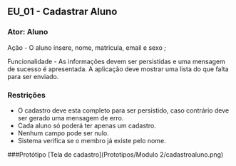 ## EU_01 - Cadastrar Aluno

### Ator: Aluno

Ação - O aluno insere, nome, matricula, email  e sexo ;

Funcionalidade - As informações devem ser persistidas e uma mensagem de sucesso é  apresentada. A aplicação deve mostrar uma lista do que falta para ser enviado.

### Restrições
- O cadastro deve esta completo para ser persistido, caso contrário deve ser gerado uma mensagem de erro.
- Cada aluno só poderá ter apenas um cadastro.
- Nenhum campo pode ser nulo.
- Sistema verifica se o membro já existe pelo nome.

###Protótipo
[Tela de cadastro](Prototipos/Modulo 2/cadastroaluno.png)
